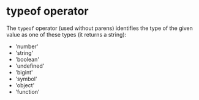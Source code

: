 # typeof operator

The `typeof` operator (used without parens) identifies the type of the given value as one of these types (it returns a string):
- 'number'
- 'string'
- 'boolean'
- 'undefined'
- 'bigint'
- 'symbol'
- 'object'
- 'function'
